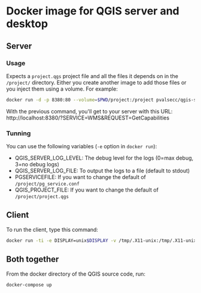 # Docker image for QGIS server and desktop

## Server

### Usage

Expects a `project.qgs` project file and all the files it depends on in the `/project/`
directory. Either you create another image to add those files or you inject them using
a volume. For example:

```bash
docker run -d -p 8380:80 --volume=$PWD/project:/project pvalsecc/qgis-server
```
With the previous command, you'll get to your server with this URL:
http://localhost:8380/?SERVICE=WMS&REQUEST=GetCapabilities


### Tunning

You can use the following variables (`-e` option in `docker run`):

* QGIS_SERVER_LOG_LEVEL: The debug level for the logs (0=max debug, 3=no debug logs)
* QGIS_SERVER_LOG_FILE: To output the logs to a file (default to stdout)
* PGSERVICEFILE: If you want to change the default of `/project/pg_service.conf`
* QGIS_PROJECT_FILE: If you want to change the default of `/project/project.qgs`


## Client

To run the client, type this command:
```bash
docker run -ti -e DISPLAY=unix$DISPLAY -v /tmp/.X11-unix:/tmp/.X11-unix -v $HOME:$HOME pvalsecc/qgis-desktop:latest
```


## Both together

From the docker directory of the QGIS source code, run:
```bash
docker-compose up
```